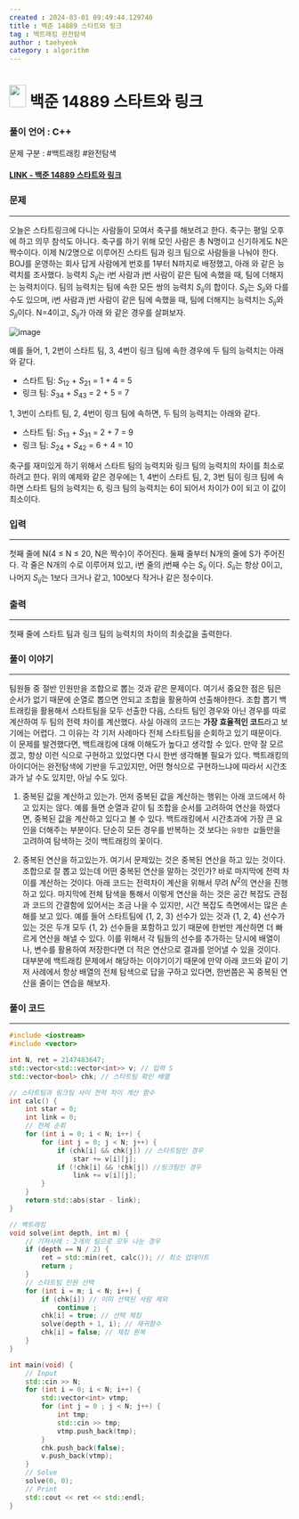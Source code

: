 ```yaml
---
created : 2024-03-01 09:49:44.129740
title : 백준 14889 스타트와 링크
tag : 백트래킹 완전탐색
author : taehyeok
category : algorithm
---
```

# <img src="https://d2gd6pc034wcta.cloudfront.net/tier/10.svg" width="30" height="40"> 백준 14889 스타트와 링크

### 풀이 언어 : C++

문제 구분 : #백트래킹 #완전탐색
#### [LINK - 백준 14889 스타트와 링크](https://www.acmicpc.net/problem/14889)

### 문제

<hr>


오늘은 스타트링크에 다니는 사람들이 모여서 축구를 해보려고 한다. 축구는 평일 오후에 하고 의무 참석도 아니다. 축구를 하기 위해 모인 사람은 총 N명이고 신기하게도 N은 짝수이다. 이제 N/2명으로 이루어진 스타트 팀과 링크 팀으로 사람들을 나눠야 한다. BOJ를 운영하는 회사 답게 사람에게 번호를 1부터 N까지로 배정했고, 아래
와 같은 능력치를 조사했다. 능력치 $S_{ij}$는 i번 사람과 j번 사람이 같은 팀에 속했을 때, 팀에 더해지는 능력치이다. 팀의 능력치는 팀에 속한 모든 쌍의 능력치 $S_{ij}$의 합이다. $S_{ij}$는 $S_{ji}$와 다를 수도 있으며, i번 사람과 j번 사람이 같은 팀에 속했을 때, 팀에 더해지는 능력치는 $S_{ij}$와 $S_{ji}$이다.
N=4이고, $S_{ij}$가 아래 와 같은 경우를 살펴보자.

![image](./images/14889-1.png)

예를 들어, 1, 2번이 스타트 팀, 3, 4번이 링크 팀에 속한 경우에 두 팀의 능력치는 아래와 같다.

- 스타트 팀: $S_{12}$ + $S_{21}$ = 1 + 4 = 5
- 링크 팀: $S_{34}$ + $S_{43}$ = 2 + 5 = 7

1, 3번이 스타트 팀, 2, 4번이 링크 팀에 속하면, 두 팀의 능력치는 아래와 같다.

- 스타트 팀: $S_{13}$ + $S_{31}$ = 2 + 7 = 9
- 링크 팀: $S_{24}$ + $S_{42}$ = 6 + 4 = 10

축구를 재미있게 하기 위해서 스타트 팀의 능력치와 링크 팀의 능력치의 차이를 최소로 하려고 한다. 위의 예제와 같은 경우에는 1, 4번이 스타트 팀, 2, 3번 팀이 링크 팀에 속하면 스타트 팀의 능력치는 6, 링크 팀의 능력치는 6이 되어서 차이가 0이 되고 이 값이 최소이다.
### 입력

<hr>


첫째 줄에 N(4 ≤ N ≤ 20, N은 짝수)이 주어진다. 둘째 줄부터 N개의 줄에 S가 주어진다. 각 줄은 N개의 수로 이루어져 있고, i번 줄의 j번째 수는 $S_{ij}$ 이다. $S_{ii}$는 항상 0이고, 나머지 $S_{ij}$는 1보다 크거나 같고, 100보다 작거나 같은 정수이다.
### 출력

<hr>


첫째 줄에 스타트 팀과 링크 팀의 능력치의 차이의 최솟값을 출력한다.
### 풀이 이야기

<hr>


팀원들 중 절반 인원만을 조합으로 뽑는 것과 같은 문제이다. 여기서 중요한 점은 팀은 순서가 없기 때문에 순열로 뽑으면 안되고 조합을 활용하여 선출해야한다. 조합 뽑기 백트래킹을 활용해서 스타트팀을 모두 선출한 다음, 스타트 팀인 경우와 아닌 경우를 따로 계산하여 두 팀의 전력 차이를 계산했다.
사실 아래의 코드는 **가장 효율적인 코드**라고 보기에는 어렵다. 그 이유는 각 기저 사례마다 전체 스타트팀을 순회하고 있기 때문이다. 이 문제를 발견했다면, 백트래킹에 대해 이해도가 높다고 생각할 수 있다. 만약 잘 모르겠고, 항상 이런 식으로 구현하고 있었다면 다시 한번 생각해볼 필요가 있다. 백트래킹의 아이디어는 완전탐색에 기반을 두고있지만, 어떤 형식으로 구현하느냐에 따라서 시간초과가 날 수도 있지만, 아닐 수도 있다.

1. 중복된 값을 계산하고 있는가.
먼저 중복된 값을 계산하는 행위는 아래 코드에서 하고 있지는 않다. 예를 들면 순열과 같이 팀 조합을 순서를 고려하여 연산을 하였다면, 중복된 값을 계산하고 있다고 볼 수 있다. 백트래킹에서 시간초과에 가장 큰 요인을 더해주는 부분이다. 단순히 모든 경우를 반복하는 것 보다는 `유망한 값`들만을 고려하여 탐색하는 것이 백트래킹의 꽃이다.

1. 중복된 연산을 하고있는가.
여기서 문제있는 것은 중복된 연산을 하고 있는 것이다. 조합으로 잘 뽑고 있는데 어떤 중복된 연산을 말하는 것인가? 바로 마지막에 전력 차이를 계산하는 것이다. 아래 코드는 전력차이 계산을 위해서 무려 $N^2$의 연산을 진행하고 있다. 마지막에 전체 탐색을 통해서 이렇게 연산을 하는 것은 공간 복잡도 관점과 코드의 간결함에 있어서는 조금 나을 수 있지만, 시간 복잡도 측면에서는 많은 손해를 보고 있다. 예를 들어 스타트팀에 {1, 2, 3} 선수가 있는 것과 {1, 2, 4} 선수가 있는 것은 두개 모두 {1, 2} 선수들을 포함하고 있기 때문에 한번만 계산하면 더 빠르게 연산을 해낼 수 있다. 이를 위해서 각 팀들의 선수를 추가하는 당시에 배열이나, 변수를 활용하여 저장한다면 더 적은 연산으로 결과를 얻어낼 수 있을 것이다. 
대부분에 백트래킹 문제에서 해당하는 이야기이기 때문에 만약 아래 코드와 같이 기저 사례에서 항상 배열의 전체 탐색으로 답을 구하고 있다면, 한번쯤은 꼭 중복된 연산을 줄이는 연습을 해보자.
### 풀이 코드

<hr>


``` c++
#include <iostream>
#include <vector>

int N, ret = 2147483647;
std::vector<std::vector<int>> v; // 입력 S
std::vector<bool> chk; // 스타트팀 확인 배열

// 스타트팀과 링크팀 사이 전력 차이 계산 함수
int calc() {
	int star = 0;
	int link = 0;
	// 전체 순회
	for (int i = 0; i < N; i++) {
		for (int j = 0; j < N; j++) {
			if (chk[i] && chk[j]) // 스타트팀인 경우
				star += v[i][j];
			if (!chk[i] && !chk[j]) //링크팀인 경우
				link += v[i][j];
		}
	}
	return std::abs(star - link);
}

// 백트래킹
void solve(int depth, int m) {
	// 기저사례 : 2개의 팀으로 모두 나눈 경우
	if (depth == N / 2) {
		ret = std::min(ret, calc()); // 최소 업데이트
		return ;
	}
	// 스타트팀 인원 선택
	for (int i = m; i < N; i++) {
		if (chk[i]) // 이미 선택된 사람 제외
			continue ;
		chk[i] = true; // 선택 체킹
		solve(depth + 1, i); // 재귀함수
		chk[i] = false; // 체킹 원복
	}
}

int main(void) {
	// Input
	std::cin >> N;
	for (int i = 0; i < N; i++) {
		std::vector<int> vtmp;
		for (int j = 0 ; j < N; j++) {
			int tmp;
			std::cin >> tmp;
			vtmp.push_back(tmp);
		}
		chk.push_back(false);
		v.push_back(vtmp);
	}
	// Solve
	solve(0, 0);
	// Print
	std::cout << ret << std::endl;
}
```


